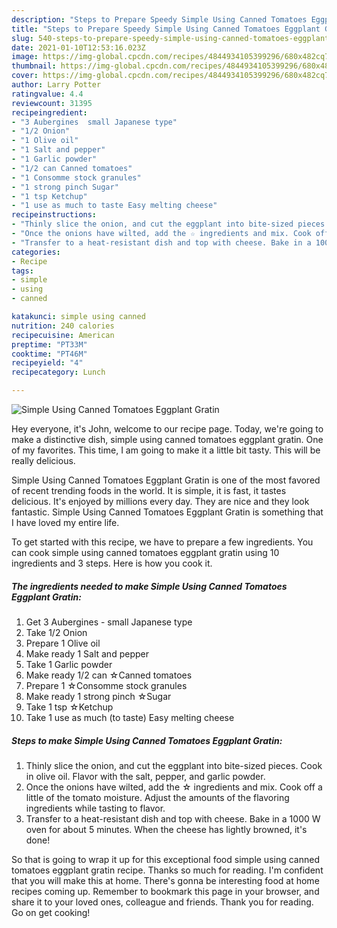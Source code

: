 ```yaml
---
description: "Steps to Prepare Speedy Simple Using Canned Tomatoes Eggplant Gratin"
title: "Steps to Prepare Speedy Simple Using Canned Tomatoes Eggplant Gratin"
slug: 540-steps-to-prepare-speedy-simple-using-canned-tomatoes-eggplant-gratin
date: 2021-01-10T12:53:16.023Z
image: https://img-global.cpcdn.com/recipes/4844934105399296/680x482cq70/simple-using-canned-tomatoes-eggplant-gratin-recipe-main-photo.jpg
thumbnail: https://img-global.cpcdn.com/recipes/4844934105399296/680x482cq70/simple-using-canned-tomatoes-eggplant-gratin-recipe-main-photo.jpg
cover: https://img-global.cpcdn.com/recipes/4844934105399296/680x482cq70/simple-using-canned-tomatoes-eggplant-gratin-recipe-main-photo.jpg
author: Larry Potter
ratingvalue: 4.4
reviewcount: 31395
recipeingredient:
- "3 Aubergines  small Japanese type"
- "1/2 Onion"
- "1 Olive oil"
- "1 Salt and pepper"
- "1 Garlic powder"
- "1/2 can Canned tomatoes"
- "1 Consomme stock granules"
- "1 strong pinch Sugar"
- "1 tsp Ketchup"
- "1 use as much to taste Easy melting cheese"
recipeinstructions:
- "Thinly slice the onion, and cut the eggplant into bite-sized pieces. Cook in olive oil. Flavor with the salt, pepper, and garlic powder."
- "Once the onions have wilted, add the ☆ ingredients and mix. Cook off a little of the tomato moisture. Adjust the amounts of the flavoring ingredients while tasting to flavor."
- "Transfer to a heat-resistant dish and top with cheese. Bake in a 1000 W oven for about 5 minutes. When the cheese has lightly browned, it&#39;s done!"
categories:
- Recipe
tags:
- simple
- using
- canned

katakunci: simple using canned 
nutrition: 240 calories
recipecuisine: American
preptime: "PT33M"
cooktime: "PT46M"
recipeyield: "4"
recipecategory: Lunch

---
```



![Simple Using Canned Tomatoes Eggplant Gratin](https://img-global.cpcdn.com/recipes/4844934105399296/680x482cq70/simple-using-canned-tomatoes-eggplant-gratin-recipe-main-photo.jpg)

Hey everyone, it's John, welcome to our recipe page. Today, we're going to make a distinctive dish, simple using canned tomatoes eggplant gratin. One of my favorites. This time, I am going to make it a little bit tasty. This will be really delicious.



Simple Using Canned Tomatoes Eggplant Gratin is one of the most favored of recent trending foods in the world. It is simple, it is fast, it tastes delicious. It's enjoyed by millions every day. They are nice and they look fantastic. Simple Using Canned Tomatoes Eggplant Gratin is something that I have loved my entire life.


To get started with this recipe, we have to prepare a few ingredients. You can cook simple using canned tomatoes eggplant gratin using 10 ingredients and 3 steps. Here is how you cook it.

<!--inarticleads1-->

##### The ingredients needed to make Simple Using Canned Tomatoes Eggplant Gratin:

1. Get 3 Aubergines - small Japanese type
1. Take 1/2 Onion
1. Prepare 1 Olive oil
1. Make ready 1 Salt and pepper
1. Take 1 Garlic powder
1. Make ready 1/2 can ☆Canned tomatoes
1. Prepare 1 ☆Consomme stock granules
1. Make ready 1 strong pinch ☆Sugar
1. Take 1 tsp ☆Ketchup
1. Take 1 use as much (to taste) Easy melting cheese




<!--inarticleads2-->

##### Steps to make Simple Using Canned Tomatoes Eggplant Gratin:

1. Thinly slice the onion, and cut the eggplant into bite-sized pieces. Cook in olive oil. Flavor with the salt, pepper, and garlic powder.
1. Once the onions have wilted, add the ☆ ingredients and mix. Cook off a little of the tomato moisture. Adjust the amounts of the flavoring ingredients while tasting to flavor.
1. Transfer to a heat-resistant dish and top with cheese. Bake in a 1000 W oven for about 5 minutes. When the cheese has lightly browned, it&#39;s done!




So that is going to wrap it up for this exceptional food simple using canned tomatoes eggplant gratin recipe. Thanks so much for reading. I'm confident that you will make this at home. There's gonna be interesting food at home recipes coming up. Remember to bookmark this page in your browser, and share it to your loved ones, colleague and friends. Thank you for reading. Go on get cooking!
